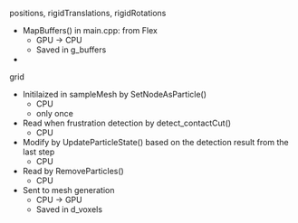 positions, rigidTranslations, rigidRotations
* MapBuffers() in main.cpp: from Flex
  * GPU -> CPU
  * Saved in g_buffers
* 



grid
* Initilaized in sampleMesh by SetNodeAsParticle()
  * CPU
  * only once
* Read when frustration detection by detect_contactCut()
  * CPU
* Modify by UpdateParticleState() based on the detection result from the last step
  * CPU
* Read by RemoveParticles()
  * CPU
* Sent to mesh generation
  * CPU -> GPU
  * Saved in d_voxels
